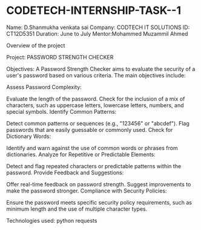 # CODETECH-INTERNSHIP-TASK--1
Name: D.Shanmukha venkata sai 
Company: CODTECH IT SOLUTIONS 
ID: CT12D5351
Duration: June to July
Mentor:Mohammed Muzammil Ahmed

Overview of the project 

Project: PASSWORD STRENGTH CHECKER

Objectives:
A Password Strength Checker aims to evaluate the security of a user's password based on various criteria. The main objectives include:

Assess Password Complexity:

Evaluate the length of the password.
Check for the inclusion of a mix of characters, such as uppercase letters, lowercase letters, numbers, and special symbols.
Identify Common Patterns:

Detect common patterns or sequences (e.g., "123456" or "abcdef").
Flag passwords that are easily guessable or commonly used.
Check for Dictionary Words:

Identify and warn against the use of common words or phrases from dictionaries.
Analyze for Repetitive or Predictable Elements:

Detect and flag repeated characters or predictable patterns within the password.
Provide Feedback and Suggestions:

Offer real-time feedback on password strength.
Suggest improvements to make the password stronger.
Compliance with Security Policies:

Ensure the password meets specific security policy requirements, such as minimum length and the use of multiple character types.

Technologies used:
python 
requests 
